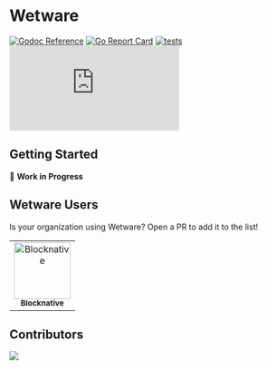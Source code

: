 # Wetware

[![Godoc Reference](https://img.shields.io/badge/godoc-reference-blue.svg?style=flat-square)](https://godoc.org/github.com/wetware/ww)
[![Go Report Card](https://goreportcard.com/badge/github.com/wetware/ww?style=flat-square)](https://goreportcard.com/report/github.com/wetware/ww)
[![tests](https://github.com/wetware/ww/workflows/Go/badge.svg)](https://github.com/wetware/ww/actions/workflows/go.yml)
[![Matrix](https://img.shields.io/matrix/wetware:matrix.org?color=lightpink&label=Get%20Help&logo=matrix&style=flat-square)](https://matrix.to/#/#wetware:matrix.org)


## Getting Started

🚧 **Work in Progress**

## Wetware Users

Is your organization using Wetware?  Open a PR to add it to the list!

<!-- prettier-ignore-start -->
<!-- markdownlint-disable -->
<table>
  <tbody>
    <tr>
      <td align="center"><a href="https://blocknative.com"><img src="https://avatars.githubusercontent.com/u/40773874?s=100" width="100px;" alt="Blocknative"/><br /><sub><b>Blocknative</b></sub></a><br /></td>
    </tr>
  </tbody>
</table>

<!-- markdownlint-restore -->
<!-- prettier-ignore-end -->

## Contributors

<a href="https://github.com/wetware/ww/graphs/contributors">
  <img src="https://contrib.rocks/image?repo=wetware/ww" />
</a>
